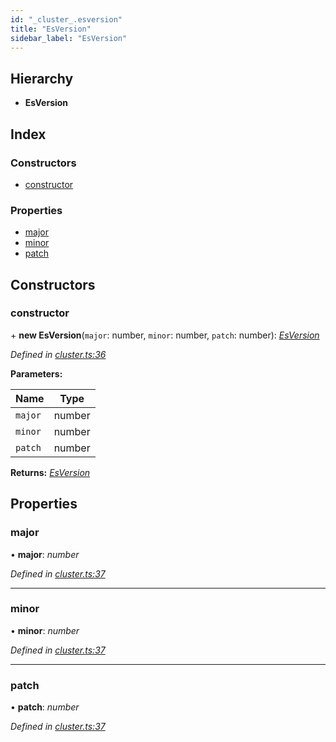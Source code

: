 ```yaml
---
id: "_cluster_.esversion"
title: "EsVersion"
sidebar_label: "EsVersion"
---
```


## Hierarchy

* **EsVersion**

## Index

### Constructors

* [constructor](_cluster_.esversion.md#constructor)

### Properties

* [major](_cluster_.esversion.md#major)
* [minor](_cluster_.esversion.md#minor)
* [patch](_cluster_.esversion.md#patch)

## Constructors

###  constructor

\+ **new EsVersion**(`major`: number, `minor`: number, `patch`: number): *[EsVersion](_cluster_.esversion.md)*

*Defined in [cluster.ts:36](https://github.com/kindritskyiMax/elasticmagic-js/blob/34d4703/src/cluster.ts#L36)*

**Parameters:**

Name | Type |
------ | ------ |
`major` | number |
`minor` | number |
`patch` | number |

**Returns:** *[EsVersion](_cluster_.esversion.md)*

## Properties

###  major

• **major**: *number*

*Defined in [cluster.ts:37](https://github.com/kindritskyiMax/elasticmagic-js/blob/34d4703/src/cluster.ts#L37)*

___

###  minor

• **minor**: *number*

*Defined in [cluster.ts:37](https://github.com/kindritskyiMax/elasticmagic-js/blob/34d4703/src/cluster.ts#L37)*

___

###  patch

• **patch**: *number*

*Defined in [cluster.ts:37](https://github.com/kindritskyiMax/elasticmagic-js/blob/34d4703/src/cluster.ts#L37)*
